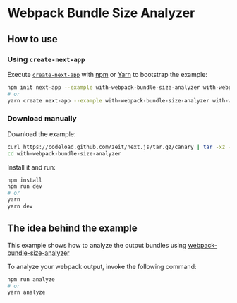 # Webpack Bundle Size Analyzer

## How to use

### Using `create-next-app`

Execute [`create-next-app`](https://github.com/zeit/next.js/tree/canary/packages/create-next-app) with [npm](https://docs.npmjs.com/cli/init) or [Yarn](https://yarnpkg.com/lang/en/docs/cli/create/) to bootstrap the example:

```bash
npm init next-app --example with-webpack-bundle-size-analyzer with-webpack-bundle-size-analyzer-app
# or
yarn create next-app --example with-webpack-bundle-size-analyzer with-webpack-bundle-size-analyzer-app
```

### Download manually

Download the example:

```bash
curl https://codeload.github.com/zeit/next.js/tar.gz/canary | tar -xz --strip=2 next.js-canary/examples/with-webpack-bundle-size-analyzer
cd with-webpack-bundle-size-analyzer
```

Install it and run:

```bash
npm install
npm run dev
# or
yarn
yarn dev
```

## The idea behind the example

This example shows how to analyze the output bundles using [webpack-bundle-size-analyzer](https://www.npmjs.com/package/webpack-bundle-size-analyzer)

To analyze your webpack output, invoke the following command:

```bash
npm run analyze
# or
yarn analyze
```
